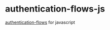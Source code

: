 # authentication-flows-js

[authentication-flows](https://github.com/OhadR/authentication-flows) for javascript